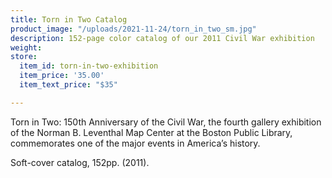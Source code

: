 ```yaml
---
title: Torn in Two Catalog
product_image: "/uploads/2021-11-24/torn_in_two_sm.jpg"
description: 152-page color catalog of our 2011 Civil War exhibition
weight: 
store:
  item_id: torn-in-two-exhibition
  item_price: '35.00'
  item_text_price: "$35"

---
```

Torn in Two: 150th Anniversary of the Civil War, the fourth gallery exhibition of the Norman B. Leventhal Map Center at the Boston Public Library, commemorates one of the major events in America’s history.

Soft-cover catalog, 152pp. (2011).
